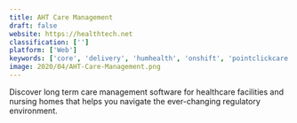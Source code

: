 ```yaml
---
title: AHT Care Management
draft: false 
website: https://healthtech.net
classification: ['']
platform: ['Web']
keywords: ['core', 'delivery', 'humhealth', 'onshift', 'pointclickcare', 'myunity']
image: 2020/04/AHT-Care-Management.png
---
```

Discover long term care management software for healthcare facilities and nursing homes that helps you navigate the ever-changing regulatory environment.